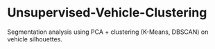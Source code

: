 # Unsupervised-Vehicle-Clustering
Segmentation analysis using PCA + clustering (K-Means, DBSCAN) on vehicle silhouettes.
